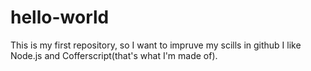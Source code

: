 # hello-world
This is my first repository, so I want to impruve my scills in github
I like Node.js and Cofferscript(that's what I'm made of).
